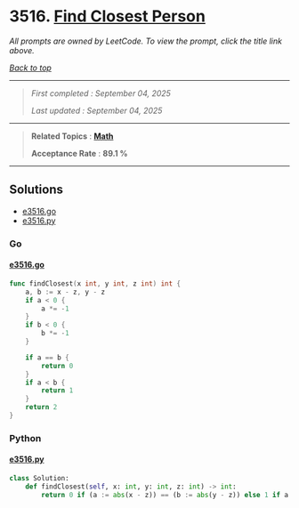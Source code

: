 # 3516. [Find Closest Person](<https://leetcode.com/problems/find-closest-person>)

*All prompts are owned by LeetCode. To view the prompt, click the title link above.*

*[Back to top](<../README.md>)*

------

> *First completed : September 04, 2025*
>
> *Last updated : September 04, 2025*

------

> **Related Topics** : **[Math](<by_topic/Math.md>)**
>
> **Acceptance Rate** : **89.1 %**

------

## Solutions

- [e3516.go](<../my-submissions/e3516.go>)
- [e3516.py](<../my-submissions/e3516.py>)
### Go
#### [e3516.go](<../my-submissions/e3516.go>)
```Go
func findClosest(x int, y int, z int) int {
    a, b := x - z, y - z
    if a < 0 {
        a *= -1
    }
    if b < 0 {
        b *= -1
    }

    if a == b {
        return 0
    }
    if a < b {
        return 1
    }
    return 2
}
```

### Python
#### [e3516.py](<../my-submissions/e3516.py>)
```Python
class Solution:
    def findClosest(self, x: int, y: int, z: int) -> int:
        return 0 if (a := abs(x - z)) == (b := abs(y - z)) else 1 if a < b else 2
```

